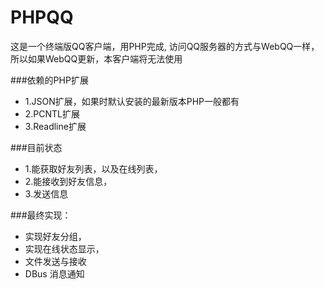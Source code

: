 PHPQQ
=====

这是一个终端版QQ客户端，用PHP完成, 访问QQ服务器的方式与WebQQ一样，所以如果WebQQ更新，本客户端将无法使用

###依赖的PHP扩展

  * 1.JSON扩展，如果时默认安装的最新版本PHP一般都有
  * 2.PCNTL扩展
  * 3.Readline扩展

###目前状态
  * 1.能获取好友列表，以及在线列表，
  * 2.能接收到好友信息，
  * 3.发送信息

###最终实现：
  * 实现好友分组，
  * 实现在线状态显示，
  * 文件发送与接收
  * DBus 消息通知

